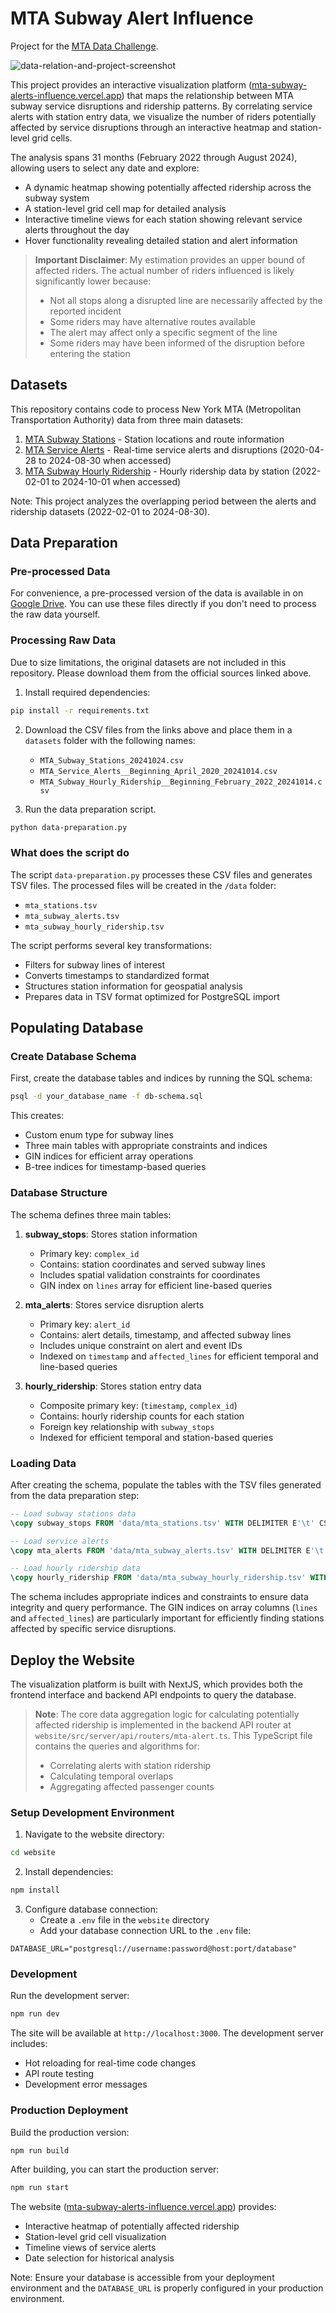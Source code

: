 # MTA Subway Alert Influence

Project for the [MTA Data Challenge](https://new.mta.info/article/mta-open-data-challenge).

![data-relation-and-project-screenshot](./assets/data-relations.png)

This project provides an interactive visualization platform ([mta-subway-alerts-influence.vercel.app](https://mta-subway-alerts-influence.vercel.app)) that maps the relationship between MTA subway service disruptions and ridership patterns. By correlating service alerts with station entry data, we visualize the number of riders potentially affected by service disruptions through an interactive heatmap and station-level grid cells.

The analysis spans 31 months (February 2022 through August 2024), allowing users to select any date and explore:

- A dynamic heatmap showing potentially affected ridership across the subway system
- A station-level grid cell map for detailed analysis
- Interactive timeline views for each station showing relevant service alerts throughout the day
- Hover functionality revealing detailed station and alert information

> **Important Disclaimer**: My estimation provides an upper bound of affected riders. The actual number of riders influenced is likely significantly lower because:
>
> - Not all stops along a disrupted line are necessarily affected by the reported incident
> - Some riders may have alternative routes available
> - The alert may affect only a specific segment of the line
> - Some riders may have been informed of the disruption before entering the station

## Datasets

This repository contains code to process New York MTA (Metropolitan Transportation Authority) data from three main datasets:

1. [MTA Subway Stations](https://data.ny.gov/Transportation/MTA-Subway-Stations/39hk-dx4f/about_data) - Station locations and route information
2. [MTA Service Alerts](https://data.ny.gov/Transportation/MTA-Service-Alerts-Beginning-April-2020/7kct-peq7/about_data) - Real-time service alerts and disruptions (2020-04-28 to 2024-08-30 when accessed)
3. [MTA Subway Hourly Ridership](https://data.ny.gov/Transportation/MTA-Subway-Hourly-Ridership-Beginning-July-2020/wujg-7c2s/about_data) - Hourly ridership data by station (2022-02-01 to 2024-10-01 when accessed)

Note: This project analyzes the overlapping period between the alerts and ridership datasets (2022-02-01 to 2024-08-30).

## Data Preparation

### Pre-processed Data

For convenience, a pre-processed version of the data is available in on [Google Drive](https://drive.google.com/file/d/1SjwkXG433pYX8iXkEFWZv20RE-rFmVy5/view?usp=sharing). You can use these files directly if you don't need to process the raw data yourself.

### Processing Raw Data

Due to size limitations, the original datasets are not included in this repository. Please download them from the official sources linked above.

1. Install required dependencies:

```bash
pip install -r requirements.txt
```

2. Download the CSV files from the links above and place them in a `datasets` folder with the following names:

   - `MTA_Subway_Stations_20241024.csv`
   - `MTA_Service_Alerts__Beginning_April_2020_20241014.csv`
   - `MTA_Subway_Hourly_Ridership__Beginning_February_2022_20241014.csv`

3. Run the data preparation script.

```bash
python data-preparation.py
```

### What does the script do

The script `data-preparation.py` processes these CSV files and generates TSV files. The processed files will be created in the `/data` folder:

- `mta_stations.tsv`
- `mta_subway_alerts.tsv`
- `mta_subway_hourly_ridership.tsv`

The script performs several key transformations:

- Filters for subway lines of interest
- Converts timestamps to standardized format
- Structures station information for geospatial analysis
- Prepares data in TSV format optimized for PostgreSQL import

## Populating Database

### Create Database Schema

First, create the database tables and indices by running the SQL schema:

```bash
psql -d your_database_name -f db-schema.sql
```

This creates:

- Custom enum type for subway lines
- Three main tables with appropriate constraints and indices
- GIN indices for efficient array operations
- B-tree indices for timestamp-based queries

### Database Structure

The schema defines three main tables:

1. **subway_stops**: Stores station information

   - Primary key: `complex_id`
   - Contains: station coordinates and served subway lines
   - Includes spatial validation constraints for coordinates
   - GIN index on `lines` array for efficient line-based queries

2. **mta_alerts**: Stores service disruption alerts

   - Primary key: `alert_id`
   - Contains: alert details, timestamp, and affected subway lines
   - Includes unique constraint on alert and event IDs
   - Indexed on `timestamp` and `affected_lines` for efficient temporal and line-based queries

3. **hourly_ridership**: Stores station entry data
   - Composite primary key: (`timestamp`, `complex_id`)
   - Contains: hourly ridership counts for each station
   - Foreign key relationship with `subway_stops`
   - Indexed for efficient temporal and station-based queries

### Loading Data

After creating the schema, populate the tables with the TSV files generated from the data preparation step:

```sql
-- Load subway stations data
\copy subway_stops FROM 'data/mta_stations.tsv' WITH DELIMITER E'\t' CSV HEADER;

-- Load service alerts
\copy mta_alerts FROM 'data/mta_subway_alerts.tsv' WITH DELIMITER E'\t' CSV HEADER;

-- Load hourly ridership data
\copy hourly_ridership FROM 'data/mta_subway_hourly_ridership.tsv' WITH DELIMITER E'\t' CSV HEADER;
```

The schema includes appropriate indices and constraints to ensure data integrity and query performance. The GIN indices on array columns (`lines` and `affected_lines`) are particularly important for efficiently finding stations affected by specific service disruptions.

## Deploy the Website

The visualization platform is built with NextJS, which provides both the frontend interface and backend API endpoints to query the database.

> **Note**: The core data aggregation logic for calculating potentially affected ridership is implemented in the backend API router at `website/src/server/api/routers/mta-alert.ts`. This TypeScript file contains the queries and algorithms for:
>
> - Correlating alerts with station ridership
> - Calculating temporal overlaps
> - Aggregating affected passenger counts

### Setup Development Environment

1. Navigate to the website directory:

```bash
cd website
```

2. Install dependencies:

```bash
npm install
```

3. Configure database connection:
   - Create a `.env` file in the `website` directory
   - Add your database connection URL to the `.env` file:

```env
DATABASE_URL="postgresql://username:password@host:port/database"
```

### Development

Run the development server:

```bash
npm run dev
```

The site will be available at `http://localhost:3000`. The development server includes:

- Hot reloading for real-time code changes
- API route testing
- Development error messages

### Production Deployment

Build the production version:

```bash
npm run build
```

After building, you can start the production server:

```bash
npm run start
```

The website ([mta-subway-alerts-influence.vercel.app](https://mta-subway-alerts-influence.vercel.app)) provides:

- Interactive heatmap of potentially affected ridership
- Station-level grid cell visualization
- Timeline views of service alerts
- Date selection for historical analysis

Note: Ensure your database is accessible from your deployment environment and the `DATABASE_URL` is properly configured in your production environment.
